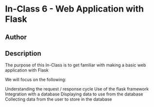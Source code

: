 # In-Class 6 - Web Application with Flask

## Author



## Description

The purpose of this In-Class is to get familiar with making a basic web application with Flask

We will focus on the following:

Understanding the request / response cycle
Use of the flask framework
Integration with a database
Displaying data to use from the database
Collecting data from the user to store in the database
